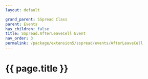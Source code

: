 ```yaml
---
layout: default

grand_parent: SSpread Class
parent: Events
has_children: false
title: SSpread.AfterLeaveCell Event
nav_order: 3
permalink: /package/extension5/sspread/events/AfterLeaveCell
---
```

# {{ page.title }}
